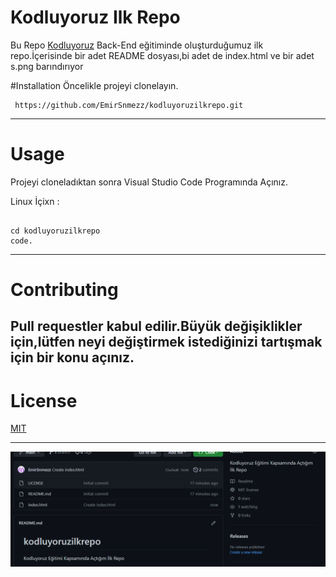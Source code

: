 

# Kodluyoruz Ilk Repo

Bu Repo [Kodluyoruz](https://kodluyoruz.org) Back-End eğitiminde oluşturduğumuz ilk repo.İçerisinde bir adet README dosyası,bi adet de index.html  ve bir adet s.png barındırıyor

#Installation
Öncelikle projeyi clonelayın.
``` 
 https://github.com/EmirSnmezz/kodluyoruzilkrepo.git   

```

-------------------------------------------------------------------------------------------

# Usage 

Projeyi cloneladıktan sonra Visual Studio Code Programında Açınız.

Linux İçixn : 

``` 

cd kodluyoruzilkrepo
code.

   ```

-------------------------------------------------------------------------------------------

# Contributing

Pull requestler kabul edilir.Büyük değişiklikler için,lütfen neyi değiştirmek istediğinizi tartışmak için bir konu açınız.
--------------------------------------------------------------------------------------------
# License 

[MIT](https://choosealicense.com/licenses/mit/)


---------------------------------------------------------------------------------------


![Proje Resmi](https://github.com/EmirSnmezz/kodluyoruzilkrepo/blob/main/s.png)